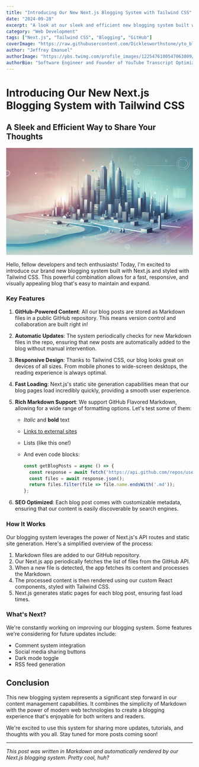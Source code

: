 ```yaml
---
title: "Introducing Our New Next.js Blogging System with Tailwind CSS"
date: "2024-09-28"
excerpt: "A look at our sleek and efficient new blogging system built with Next.js and Tailwind CSS, designed for fast, responsive, and visually appealing content delivery."
category: "Web Development"
tags: ["Next.js", "Tailwind CSS", "Blogging", "GitHub"]
coverImage: "https://raw.githubusercontent.com/Dicklesworthstone/yto_blog_posts/refs/heads/main/blog_01_banner.webp"
author: "Jeffrey Emanuel"
authorImage: "https://pbs.twimg.com/profile_images/1225476100547063809/53jSWs7z_400x400.jpg"
authorBio: "Software Engineer and Founder of YouTube Transcript Optimizer"
---
```


# Introducing Our New Next.js Blogging System with Tailwind CSS

## A Sleek and Efficient Way to Share Your Thoughts

![Blog System Banner](https://raw.githubusercontent.com/Dicklesworthstone/yto_blog_posts/refs/heads/main/blog_01_banner.webp)

Hello, fellow developers and tech enthusiasts! Today, I'm excited to introduce our brand new blogging system built with Next.js and styled with Tailwind CSS. This powerful combination allows for a fast, responsive, and visually appealing blog that's easy to maintain and expand.

### Key Features

1. **GitHub-Powered Content**: All our blog posts are stored as Markdown files in a public GitHub repository. This means version control and collaboration are built right in!

2. **Automatic Updates**: The system periodically checks for new Markdown files in the repo, ensuring that new posts are automatically added to the blog without manual intervention.

3. **Responsive Design**: Thanks to Tailwind CSS, our blog looks great on devices of all sizes. From mobile phones to wide-screen desktops, the reading experience is always optimal.

4. **Fast Loading**: Next.js's static site generation capabilities mean that our blog pages load incredibly quickly, providing a smooth user experience.

5. **Rich Markdown Support**: We support GitHub Flavored Markdown, allowing for a wide range of formatting options. Let's test some of them:

   - *Italic* and **bold** text
   - [Links to external sites](https://nextjs.org)
   - Lists (like this one!)
   - And even code blocks:

     ```javascript
     const getBlogPosts = async () => {
       const response = await fetch('https://api.github.com/repos/user/blog-posts/contents');
       const files = await response.json();
       return files.filter(file => file.name.endsWith('.md'));
     };
     ```

6. **SEO Optimized**: Each blog post comes with customizable metadata, ensuring that our content is easily discoverable by search engines.

### How It Works

Our blogging system leverages the power of Next.js's API routes and static site generation. Here's a simplified overview of the process:

1. Markdown files are added to our GitHub repository.
2. Our Next.js app periodically fetches the list of files from the GitHub API.
3. When a new file is detected, the app fetches its content and processes the Markdown.
4. The processed content is then rendered using our custom React components, styled with Tailwind CSS.
5. Next.js generates static pages for each blog post, ensuring fast load times.

### What's Next?

We're constantly working on improving our blogging system. Some features we're considering for future updates include:

- Comment system integration
- Social media sharing buttons
- Dark mode toggle
- RSS feed generation

## Conclusion

This new blogging system represents a significant step forward in our content management capabilities. It combines the simplicity of Markdown with the power of modern web technologies to create a blogging experience that's enjoyable for both writers and readers.

We're excited to use this system for sharing more updates, tutorials, and thoughts with you all. Stay tuned for more posts coming soon!

---

*This post was written in Markdown and automatically rendered by our Next.js blogging system. Pretty cool, huh?*